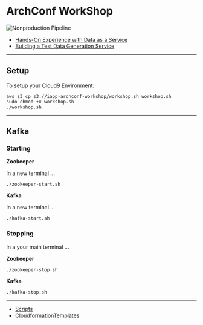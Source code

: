 # ArchConf WorkShop
![Nonproduction Pipeline](https://github.com/dsietziapp/ArchConf/workflows/Nonproduction%20Pipeline/badge.svg)

+ [Hands-On Experience with Data as a Service](https://archconf.com/session?id=46844)
+ [Building a Test Data Generation Service](https://archconf.com/session?id=46792)

---

## Setup

To setup your Cloud9 Environment:

```unix
aws s3 cp s3://iapp-archconf-workshop/workshop.sh workshop.sh
sudo chmod +x workshop.sh
./workshop.sh
```

---

## Kafka

### Starting

__Zookeeper__

In a new terminal ...
```unix
./zookeeper-start.sh
```

__Kafka__

In a new terminal ...
```unix
./kafka-start.sh
```

### Stopping
In a your main terminal ...

__Zookeeper__

```unix
./zookeeper-stop.sh
```

__Kafka__
```unix
./kafka-stop.sh
```

---

+ [Scripts](./scripts/README.md)
+ [CloudformationTemplates](./cloudformation/README.md)